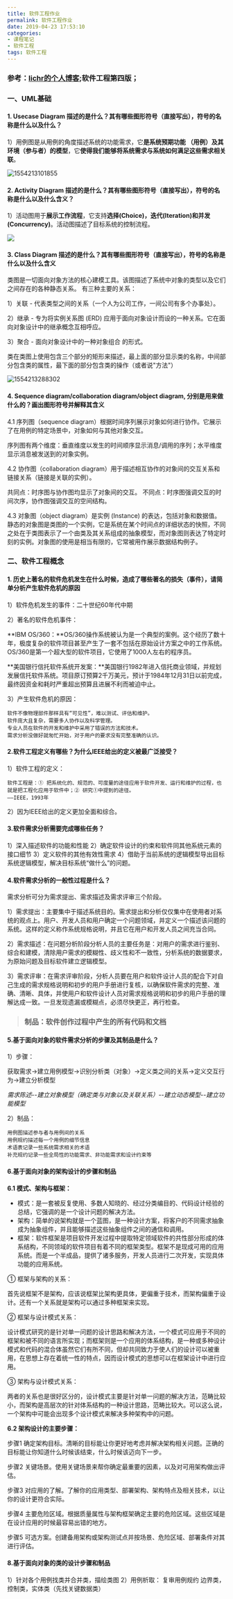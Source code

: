 ```yaml
---
title: 软件工程作业
permalink: 软件工程作业
date: 2019-04-23 17:53:10
categories: 
- 课程笔记
- 软件工程
tags: 软件工程
---
```


### 参考：[lichr的个人博客](https://lichr3.github.io/categories/%E5%A4%A7%E5%AD%A6%E8%AF%BE%E7%A8%8B/%E8%BD%AF%E4%BB%B6%E5%B7%A5%E7%A8%8B%E5%AF%BC%E8%AE%BA/);软件工程第四版；

<!--more-->

### 一、UML基础

#### 1. Usecase Diagram 描述的是什么？其有哪些图形符号（直接写出），符号的名称是什么以及什么？

1）用例图是从用例的角度描述系统的功能需求，它**是系统预期功能 （用例）及其环境（参与者）的模型**，它**使得我们能够将系统需求与系统如何满足这些需求相关联**。

![1554213101855](/image/software-engineering/01.png)

#### 2. Activity Diagram 描述的是什么？其有哪些图形符号（直接写出），符号的名称是什么以及什么含义？

1）活动图用于**展示工作流程**，它支持**选择(Choice)，迭代(Iteration)和并发(Concurrency)**。活动图描述了目标系统的控制流程。

![](/image/software-engineering/02.png)

#### 3. Class Diagram 描述的是什么？其有哪些图形符号（直接写出），符号的名称是什么以及什么含义

类图是一切面向对象方法的核心建模工具。该图描述了系统中对象的类型以及它们之间存在的各种静态关系。
有三种主要的关系：

1）关联 - 代表类型之间的关系（一个人为公司工作，一间公司有多个办事处）。

2）继承 - 专为将实例关系图 (ERD) 应用于面向对象设计而设的一种关系。它在面向对象设计中的继承概念互相呼应。

3）聚合 - 面向对象设计中的一种对象组合 的形式。

类在类图上使用包含三个部分的矩形来描述，最上面的部分显示类的名称，中间部分包含类的属性，最下面的部分包含类的操作（或者说"方法"）

![1554213288302](/image/software-engineering/03.png)



#### 4. Sequence diagram/collaboration diagram/object diagram, 分别是用来做什么的？画出图形符号并解释其含义

4.1 序列图（sequence diagram）根据时间序列展示对象如何进行协作。它展示了在用例的特定场景中，对象如何与其他对象交互。

序列图有两个维度：垂直维度以发生的时间顺序显示消息/调用的序列；水平维度显示消息被发送到的对象实例。

4.2 协作图（collaboration diagram）用于描述相互协作的对象间的交互关系和链接关系（链接是关联的实例）。

共同点：时序图与协作图均显示了对象间的交互。
不同点：时序图强调交互的时间次序，协作图强调交互的空间结构。

4.3 对象图（object diagram）是实例 (Instance) 的表达，包括对象和数据值。静态的对象图是类图的一个实例，它是系统在某个时间点的详细状态的快照，不同之处在于类图表示了一个由类及其关系组成的抽象模型，而对象图则表达了特定时刻的实例。对象图的使用是相当有限的，它常被用作展示数据结构例子。



### 二、软件工程概念

#### 1. 历史上著名的软件危机发生在什么时候，造成了哪些著名的损失（事件），请简单分析产生软件危机的原因

1）软件危机发生的事件：二十世纪60年代中期

2）著名的软件危机事件：

**IBM OS/360：**OS/360操作系统被认为是一个典型的案例。这个经历了数十年，极度复杂的软件项目甚至产生了一套不包括在原始设计方案之中的工作系统。OS/360是第一个超大型的软件项目，它使用了1000人左右的程序员。

**美国银行信托软件系统开发案：**美国银行1982年进入信托商业领域，并规划发展信托软件系统。项目原订预算2千万美元，预计于1984年12月31日以前完成，最终因资金和耗时严重超出预算且进展不利而被迫中止。

3）产生软件危机的原因：

```
软件不像物理部件那样具有“可见性”，难以测试、评估和维护。
软件庞大且复杂，需要多人协作以及科学管理。
专业人员在软件的开发和维护中采用了错误的方法和技术。
需求分析没做好就匆忙开始，对于用户的要求没有完整准确的认识。
```

#### 2.软件工程定义有哪些？为什么IEEE给出的定义被最广泛接受？

1）软件工程的定义：

```
软件工程是：① 把系统化的、规范的、可度量的途径应用于软件开发、运行和维护的过程，也就是把工程化应用于软件中；② 研究①中提到的途径。								 ——IEEE，1993年
```

2）因为IEEE给出的定义更加全面和综合。

#### 3.软件需求分析需要完成哪些任务？

1）深入描述软件的功能和性能
2）确定软件设计的约束和软件同其他系统元素的接口细节
3）定义软件的其他有效性需求
4）借助于当前系统的逻辑模型导出目标系统逻辑模型，解决目标系统“做什么”的问题。

#### 4.软件需求分析的一般性过程是什么？

需求分析可分为需求提出、需求描述及需求评审三个阶段。

1）需求提出：主要集中于描述系统目的。需求提出和分析仅仅集中在使用者对系统的观点上。用户、开发人员和用户确定一个问题领域，并定义一个描述该问题的系统。这样的定义称作系统规格说明，并且它在用户和开发人员之间充当合同。

2）需求描述：在问题分析阶段分析人员的主要任务是：对用户的需求进行鉴别、综合和建模，清除用户需求的模糊性、歧义性和不一致性，分析系统的数据要求，为原始问题及目标软件建立逻辑模型。

3）需求评审：在需求评审阶段，分析人员要在用户和软件设计人员的配合下对自己生成的需求规格说明和初步的用户手册进行复核，以确保软件需求的完整、准确、清晰、具体，并使用户和软件设计人员对需求规格说明和初步的用户手册的理解达成一致。一旦发现遗漏或模糊点，必须尽快更正，再行检查。

>   ### 制品：软件创作过程中产生的所有代码和文档

#### 5.基于面向对象的软件需求分析的步骤及其制品是什么？

1）步骤：

获取需求->建立用例模型->识别分析类（对象）->定义类之间的关系->定义交互行为->建立分析模型

*需求陈述--建立对象模型（确定类与对象以及关联关系）--建立动态模型--建立功能模型*

2）制品：

```
用例图描述参与者与用例间的关系
用例规约描述每一个用例的细节信息
术语表记录一些系统需求相关的术语
补充规约记录一些全局性的功能需求、非功能需求和设计约束等
```

#### 6.基于面向对象的架构设计的步骤和制品

**6.1 模式、架构与框架：**

-   模式：是一套被反复使用、多数人知晓的、经过分类编目的、代码设计经验的总结，它强调的是一个设计问题的解决方法。
-   架构：简单的说架构就是一个蓝图，是一种设计方案，将客户的不同需求抽象成为抽象组件，并且能够描述这些抽象组件之间的通信和调用。
-   框架：软件框架是项目软件开发过程中提取特定领域软件的共性部分形成的体系结构，不同领域的软件项目有着不同的框架类型。框架不是现成可用的应用系统。而是一个半成品，提供了诸多服务，开发人员进行二次开发，实现具体功能的应用系统。

① 框架与架构的关系：

首先说框架不是架构，应该说框架比架构更具体，更偏重于技术，而架构偏重于设计。还有一个关系就是架构可以通过多种框架来实现。

② 框架与设计模式关系：

设计模式研究的是针对单一问题的设计思路和解决方法，一个模式可应用于不同的框架和被不同的语言所实现；而框架则是一个应用的体系结构，是一种或多种设计模式和代码的混合体虽然它们有所不同，但却共同致力于使人们的设计可以被重用，在思想上存在着统一性的特点，因而设计模式的思想可以在框架设计中进行应用。

③ 架构与设计模式关系：

两者的关系也是很好区分的，设计模式主要是针对单一问题的解决方法，范畴比较小，而架构是高层次的针对体系结构的一种设计思路，范畴比较大。可以这么说，一个架构中可能会出现多个设计模式来解决多种架构中的问题。

**6.2 架构设计的主要步骤：**

步骤1 确定架构目标。清晰的目标能让你更好地考虑并解决架构相关问题。正确的目标能让你知道什么时候该结束，什么时候该迈向下一步。

步骤2 关键场景。使用关键场景来帮你确定最重要的因素，以及对可用架构做出评估。

步骤3 对应用的了解。了解你的应用类型、部署架构、架构特点及相关技术，以让你的设计更符合实际。

步骤4 主要危险区域。根据质量属性与架构框架确定主要的危险区域。这些区域是在设计应用的时候最容易出错的地方。

步骤5 可选方案。创建备用架构或架构测试点并按场景、危险区域、部署条件对其进行评估。

#### 8.基于面向对象的类的设计步骤和制品

1）针对各个用例找类并合并类，描绘类图
2）用例析取：
	复审用例规约
	边界类，控制类，实体类（先找关键数据类）